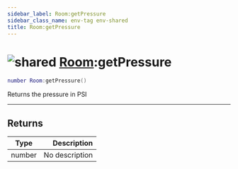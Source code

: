 ```yaml
---
sidebar_label: Room:getPressure
sidebar_class_name: env-tag env-shared
title: Room:getPressure
---
```


# <img src='/img/wiki/shared.png' alt='shared' classname='env-tag' /> [Room](../room/README.md):getPressure

```lua
number Room:getPressure()
```

Returns the pressure in PSI<br/>

-----------------
## Returns

| Type   | Description |
| ------ | ----------: |
| number | No description |
